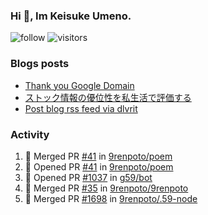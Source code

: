 ### Hi 👋, Im Keisuke Umeno.

<!--
**9renpoto/9renpoto** is a ✨ _special_ ✨ repository because its `README.md` (this file) appears on your GitHub profile.

Here are some ideas to get you started:

- 🔭 I’m currently working on ...
- 🌱 I’m currently learning ...
- 👯 I’m looking to collaborate on ...
- 🤔 I’m looking for help with ...
- 💬 Ask me about ...
- 📫 How to reach me: ...
- 😄 Pronouns: ...
- ⚡ Fun fact: ...
-->

![follow](https://img.shields.io/github/followers/9renpoto?label=Follow&style=social)
![visitors](https://komarev.com/ghpvc/?username=9renpoto&label=Profile%20views&color=0e75b6&style=flat)

### Blogs posts

<!-- BLOG-POST-LIST:START -->
- [Thank you Google Domain](https://9renpoto.win/entry/2023/07/08/new-domain)
- [ストック情報の優位性を私生活で評価する](https://9renpoto.win/entry/2023/05/28/stock)
- [Post blog rss feed via dlvrit](https://9renpoto.win/entry/2023/05/21/twitter-post)
<!-- BLOG-POST-LIST:END -->

### Activity

<!--START_SECTION:activity-->
1. 🎉 Merged PR [#41](https://github.com/9renpoto/poem/pull/41) in [9renpoto/poem](https://github.com/9renpoto/poem)
2. 💪 Opened PR [#41](https://github.com/9renpoto/poem/pull/41) in [9renpoto/poem](https://github.com/9renpoto/poem)
3. 💪 Opened PR [#1037](https://github.com/g59/bot/pull/1037) in [g59/bot](https://github.com/g59/bot)
4. 🎉 Merged PR [#35](https://github.com/9renpoto/9renpoto/pull/35) in [9renpoto/9renpoto](https://github.com/9renpoto/9renpoto)
5. 🎉 Merged PR [#1698](https://github.com/9renpoto/.59-node/pull/1698) in [9renpoto/.59-node](https://github.com/9renpoto/.59-node)
<!--END_SECTION:activity-->

<!--START_SECTION:waka-->
<!--END_SECTION:waka-->
